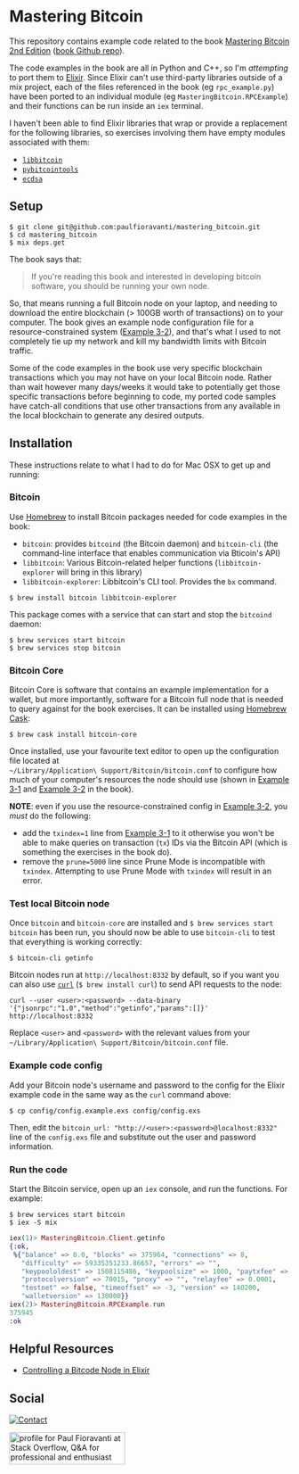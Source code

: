 # Mastering Bitcoin

This repository contains example code related to the book
[Mastering Bitcoin 2nd Edition][]
([book Github repo][Mastering Bitcoin 2nd Edition Github repo]).

The code examples in the book are all in Python and C++, so I'm _attempting_ to
port them to [Elixir][]. Since Elixir can't use third-party libraries outside of
a mix project, each of the files referenced in the book (eg `rpc_example.py`)
have been ported to an individual module (eg `MasteringBitcoin.RPCExample`) and
their functions can be run inside an `iex` terminal.

I haven't been able to find Elixir libraries that wrap or provide a replacement
for the following libraries, so exercises involving them have empty modules
associated with them:

- [`libbitcoin`](https://github.com/libbitcoin/libbitcoin)
- [`pybitcointools`](https://github.com/vbuterin/pybitcointools)
- [`ecdsa`](https://github.com/warner/python-ecdsa)

## Setup

```
$ git clone git@github.com:paulfioravanti/mastering_bitcoin.git
$ cd mastering_bitcoin
$ mix deps.get
```

The book says that:

> If you're reading this book and interested in developing bitcoin software,
> you should be running your own node.

So, that means running a full Bitcoin node on your laptop, and needing to
download the entire blockchain (> 100GB worth of transactions) on to your
computer. The book gives an example node configuration file for a
resource-constrained system
([Example 3-2][Mastering Bitcoin 2nd Edition Example 3-2]), and that's what I
used to not completely tie up my network and kill my bandwidth limits with
Bitcoin traffic.

Some of the code examples in the book use very specific blockchain transactions
which you may not have on your local Bitcoin node. Rather than wait however many
days/weeks it would take to potentially get those specific transactions before
beginning to code, my ported code samples have catch-all conditions that use
other transactions from any available in the local blockchain to generate any
desired outputs.

## Installation

These instructions relate to what I had to do for Mac OSX to get up and running:

### Bitcoin

Use [Homebrew][] to install Bitcoin packages needed for code examples in the
book:

- `bitcoin`: provides `bitcoind` (the Bitcoin daemon) and `bitcoin-cli`
  (the command-line interface that enables communication via Bticoin's API)
- `libbitcoin`: Various Bitcoin-related helper functions
  (`libbitcoin-explorer` will bring in this library)
- `libbitcoin-explorer`: Libbitcoin's CLI tool. Provides the `bx` command.

```
$ brew install bitcoin libbitcoin-explorer
```

This package comes with a service that can start and stop the `bitcoind`
daemon:

```
$ brew services start bitcoin
$ brew services stop bitcoin
```

### Bitcoin Core

Bitcoin Core is software that contains an example implementation for a
wallet, but more importantly, software for a Bitcoin full node that is needed
to query against for the book exercises. It can be installed using
[Homebrew Cask][]:

```
$ brew cask install bitcoin-core
```

Once installed, use your favourite text editor to open up the configuration file
located at <br />
`~/Library/Application\ Support/Bitcoin/bitcoin.conf` to configure how much of
your computer's resources the node should use (shown in
[Example 3-1][Mastering Bitcoin 2nd Edition Example 3-1] and
[Example 3-2][Mastering Bitcoin 2nd Edition Example 3-2] in the book).

**NOTE**: even if you use the resource-constrained config in
[Example 3-2][Mastering Bitcoin 2nd Edition Example 3-2], you _must_ do the
following:

- add the `txindex=1` line from
  [Example 3-1][Mastering Bitcoin 2nd Edition Example 3-1]
  to it otherwise you won't be able to make queries on transaction (`tx`)
  IDs via the Bitcoin API (which is something the exercises in the book do).
- remove the `prune=5000` line since Prune Mode is incompatible with `txindex`.
  Attempting to use Prune Mode with `txindex` will result in an error.

### Test local Bitcoin node

Once `bitcoin` and `bitcoin-core` are installed and
`$ brew services start bitcoin` has been run, you should now be able to use
`bitcoin-cli` to test that everything is working correctly:

```
$ bitcoin-cli getinfo
```

Bitcoin nodes run at `http://localhost:8332` by default, so if you want you can
also use [`curl`][Curl] (`$ brew install curl`) to send API requests
to the node:

```
curl --user <user>:<password> --data-binary '{"jsonrpc":"1.0","method":"getinfo","params":[]}' http://localhost:8332
```

Replace `<user>` and `<password>` with the relevant values from your<br />
`~/Library/Application\ Support/Bitcoin/bitcoin.conf` file.

### Example code config

Add your Bitcoin node's username and password to the config for the Elixir
example code in the same way as the `curl` command above:

```
$ cp config/config.example.exs config/config.exs
```

Then, edit the `bitcoin_url: "http://<user>:<password>@localhost:8332"` line
of the `config.exs` file and substitute out the user and password information.

### Run the code

Start the Bitcoin service, open up an `iex` console, and run the functions.
For example:

```shell
$ brew services start bitcoin
$ iex -S mix
```
```elixir
iex(1)> MasteringBitcoin.Client.getinfo
{:ok,
 %{"balance" => 0.0, "blocks" => 375964, "connections" => 8,
   "difficulty" => 59335351233.86657, "errors" => "",
   "keypoololdest" => 1508115486, "keypoolsize" => 1000, "paytxfee" => 0.0,
   "protocolversion" => 70015, "proxy" => "", "relayfee" => 0.0001,
   "testnet" => false, "timeoffset" => -3, "version" => 140200,
   "walletversion" => 130000}}
iex(2)> MasteringBitcoin.RPCExample.run
375945
:ok
```

## Helpful Resources

- [Controlling a Bitcode Node in Elixir][]

## Social

[![Contact][Twitter Badge]][Twitter Link]

<a href="http://stackoverflow.com/users/567863/paul-fioravanti">
  <img src="http://stackoverflow.com/users/flair/567863.png"
       width="208"
       height="58"
       alt="profile for Paul Fioravanti at Stack Overflow, Q&amp;A for professional and enthusiast programmers"
       title="profile for Paul Fioravanti at Stack Overflow, Q&amp;A for professional and enthusiast programmers">
</a>

[Controlling a Bitcode Node in Elixir]: http://www.east5th.co/blog/2017/09/04/controlling-a-bitcoin-node-with-elixir/
[Curl]: https://curl.haxx.se/
[Elixir]: https://github.com/elixir-lang/elixir
[Homebrew]: https://github.com/Homebrew/brew
[Homebrew Cask]: https://github.com/caskroom/homebrew-cask
[Mastering Bitcoin 2nd Edition]: https://www.amazon.com/Mastering-Bitcoin-Programming-Open-Blockchain/dp/1491954388
[Mastering Bitcoin 2nd Edition Example 3-1]: https://github.com/bitcoinbook/bitcoinbook/blob/second_edition/ch03.asciidoc#full_index_node
[Mastering Bitcoin 2nd Edition Example 3-2]: https://github.com/bitcoinbook/bitcoinbook/blob/second_edition/ch03.asciidoc#constrained_resources
[Mastering Bitcoin 2nd Edition Github repo]: https://github.com/bitcoinbook/bitcoinbook
[Twitter Badge]: https://img.shields.io/badge/contact-%40paulfioravanti-blue.svg
[Twitter Link]: https://twitter.com/paulfioravanti
